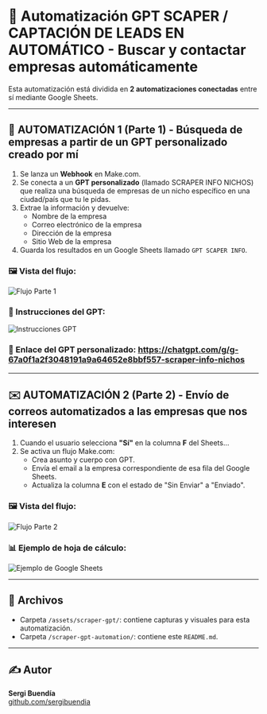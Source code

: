 # 🤖 Automatización GPT SCAPER / CAPTACIÓN DE LEADS EN AUTOMÁTICO - Buscar y contactar empresas automáticamente

Esta automatización está dividida en **2 automatizaciones conectadas** entre sí mediante Google Sheets.

---

## 🧩 AUTOMATIZACIÓN 1 (Parte 1) - Búsqueda de empresas a partir de un GPT personalizado creado por mí

1. Se lanza un **Webhook** en Make.com.
2. Se conecta a un **GPT personalizado** (llamado SCRAPER INFO NICHOS) que realiza una búsqueda de empresas de un nicho específico en una ciudad/país que tu le pidas.
3. Extrae la información y devuelve:
   - Nombre de la empresa
   - Correo electrónico de la empresa
   - Dirección de la empresa
   - Sitio Web de la empresa
4. Guarda los resultados en un Google Sheets llamado `GPT SCAPER INFO`.

### 🖼️ Vista del flujo:

![Flujo Parte 1](../assets/scraper-gpt/parte-1-flujo-make.png)

### 🧠 Instrucciones del GPT:

![Instrucciones GPT](../assets/scraper-gpt/instrucciones-gpt.png)

### 🔗 Enlace del GPT personalizado: https://chatgpt.com/g/g-67a0f1a2f3048191a9a64652e8bbf557-scraper-info-nichos

---

## ✉️ AUTOMATIZACIÓN 2 (Parte 2) - Envío de correos automatizados a las empresas que nos interesen

1. Cuando el usuario selecciona **"Sí"** en la columna **F** del Sheets...
2. Se activa un flujo Make.com:
   - Crea asunto y cuerpo con GPT.
   - Envía el email a la empresa correspondiente de esa fila del Google Sheets.
   - Actualiza la columna **E** con el estado de "Sin Enviar" a "Enviado".

### 🖼️ Vista del flujo:

![Flujo Parte 2](../assets/scraper-gpt/parte-2-flujo-make.png)

### 📊 Ejemplo de hoja de cálculo:

![Ejemplo de Google Sheets](../assets/scraper-gpt/google-sheets-ejemplo.png)

---

## 📁 Archivos

- Carpeta `/assets/scraper-gpt/`: contiene capturas y visuales para esta automatización.
- Carpeta `/scraper-gpt-automation/`: contiene este `README.md`.

---

## ✍️ Autor

**Sergi Buendía**  
[github.com/sergibuendia](https://github.com/sergibuendia)

